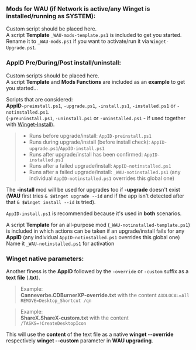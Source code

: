### Mods for WAU (if Network is active/any Winget is installed/running as SYSTEM):
Custom script should be placed here.  
A script **Template** `_WAU-mods-template.ps1` is included to get you started.  
Rename it to `_WAU-mods.ps1` if you want to activate/run it via `Winget-Upgrade.ps1`.
### AppID Pre/During/Post install/uninstall:
Custom scripts should be placed here.  
A script **Template** and **Mods Functions** are included as an **example** to get you started...  

Scripts that are considered:  
**AppID**`-preinstall.ps1`, `-upgrade.ps1`, `-install.ps1`, `-installed.ps1` or `-notinstalled.ps1`.  
(`-preuninstall.ps1`, `-uninstall.ps1` or `-uninstalled.ps1` - if used together with [Winget-Install](https://github.com/Romanitho/Winget-Install)).  

>- Runs before upgrade/install: `AppID-preinstall.ps1`  
>- Runs during upgrade/install (before install check): `AppID-upgrade.ps1`/`AppID-install.ps1`  
>- Runs after upgrade/install has been confirmed: `AppID-installed.ps1`  
>- Runs after a failed upgrade/install: `AppID-notinstalled.ps1`  
>- Runs after a failed upgrade/install: `_WAU-notinstalled.ps1` (any individual `AppID-notinstalled.ps1` overrides this global one)

The **-install** mod will be used for upgrades too if **-upgrade** doesn't exist (**WAU** first tries `& $Winget upgrade --id` and if the app isn't detected after that `& $Winget install --id` is tried).  

`AppID-install.ps1` is recommended because it's used in **both** scenarios.

A script **Template** for an all-purpose mod (`_WAU-notinstalled-template.ps1`) is included in which actions can be taken if an upgrade/install fails for any **AppID** (any individual `AppID-notinstalled.ps1` overrides this global one)
Name it `_WAU-notinstalled.ps1` for activation

### Winget native parameters:
Another finess is the **AppID** followed by the `-override` or `-custom` suffix as a **text file** (**.txt**).
> Example:  
>  **Canneverbe.CDBurnerXP-override.txt** with the content `ADDLOCAL=All REMOVE=Desktop_Shortcut /qn`

> Example:  
>  **ShareX.ShareX-custom.txt** with the content `/TASKS=!CreateDesktopIcon`

This will use the **content** of the text file as a native **winget --override** respectively **winget --custom** parameter in **WAU upgrading**.
